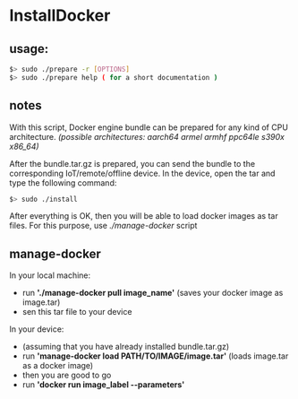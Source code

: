 # InstallDocker

## usage:

```bash
$> sudo ./prepare -r [OPTIONS]
$> sudo ./prepare help ( for a short documentation )
```

## notes

With this script, Docker engine bundle can be prepared for any kind of CPU architecture.
*(possible architectures: aarch64 armel armhf ppc64le s390x x86_64)*

After the bundle.tar.gz is prepared, you can send the bundle to the corresponding IoT/remote/offline device.
In the device, open the tar and type the following command:

```bash
$> sudo ./install
```

After everything is OK, then you will be able to load docker images as tar files.
For this purpose, use *./manage-docker* script

## manage-docker
In your local machine:
 - run **'./manage-docker pull image_name'** (saves your docker image as image.tar)
 - sen this tar file to your device

In your device:
 - (assuming that you have already installed bundle.tar.gz)
 - run **'manage-docker load PATH/TO/IMAGE/image.tar'** (loads image.tar as a docker image)
 - then you are good to go
 - run **'docker run image_label --parameters'**
